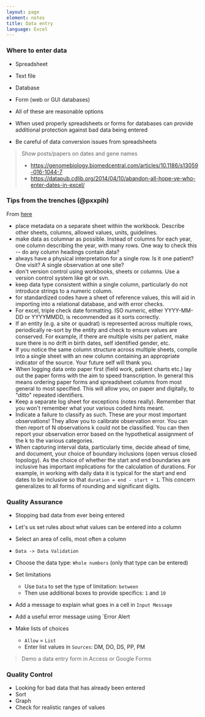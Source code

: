```yaml
---
layout: page
element: notes
title: Data entry
language: Excel
---
```


### Where to enter data

* Spreadsheet
* Text file
* Database
* Form (web or GUI databases)

* All of these are reasonable options
* When used properly spreadsheets or forms for databases can provide additional
protection against bad data being entered
* Be careful of data conversion issues from spreadsheets

> Show posts/papers on dates and gene names
> * https://genomebiology.biomedcentral.com/articles/10.1186/s13059-016-1044-7
> * https://datapub.cdlib.org/2014/04/10/abandon-all-hope-ye-who-enter-dates-in-excel/

### Tips from the trenches (@pxxpih)

From [here](https://twitter.com/pxxpih/status/819592744741937153)

- place metadata on a separate sheet within the workbook. Describe other sheets, columns, allowed values, units, guidelines.
- make data as columnar as possible. Instead of columns for each year, one column describing the year, with many rows. One way to check this -- do any column headings contain data?
- always have a physical interpretation for a single row. Is it one patient? One visit? A single observation at one site?
- don't version control using workbooks, sheets or columns. Use a version control system like git or svn.
- keep data type consistent within a single column, particularly do not introduce strings to a numeric column.
- for standardized codes have a sheet of reference values, this will aid in importing into a relational database, and with error checks.
- For excel, triple check date formatting. ISO numeric, either YYYY-MM-DD or YYYYMMDD, is recommended as it sorts correctly.
- If an entity (e.g. a site or quadrat) is represented across multiple rows, periodically re-sort by the entity and check to ensure values are conserved. For example, if there are multiple visits per patient, make sure there is no drift in birth dates, self identified gender, etc.
- If you notice the same column structure across multiple sheets, compile into a single sheet with an new column containing an appropriate indicator of the source. Your future self will thank you.
- When logging data onto paper first (field work, patient charts etc.) lay out the paper forms with the aim to speed transcription. In general this means ordering paper forms and spreadsheet columns from most general to most specified. This will allow you, on paper and digitally, to "ditto" repeated identifiers. 
- Keep a separate log sheet for exceptions (notes really). Remember that you won't remember what your various coded hints meant.
- Indicate a failure to classify as such. These are your most important observations! They allow you to calibrate observation error. You can then report of N observations k could not be classified. You can then report your observation error based on the hypothetical assignment of the k to the various categories.
- When capturing interval data, particularly time, decide ahead of time, and document, your choice of boundary inclusions (open versus closed topology). As the choice of whether the start and end boundaries are inclusive has important implications for the calculation of durations. For example, in working with daily data it is typical for the start and end dates to be inclusive so that `duration = end - start + 1`. This concern generalizes to all forms of rounding and significant digits.

### Quality Assurance

* Stopping bad data from ever being entered
* Let's us set rules about what values can be entered into a column

* Select an area of cells, most often a column
* `Data -> Data Validation`
* Choose the data type: `Whole numbers` (only that type can be entered)
* Set limitations
    * Use `Data` to set the type of limitation: `between` 
    * Then use additional boxes to provide specifics: `1` and `10`
* Add a message to explain what goes in a cell in `Input Message`
* Add a useful error message using `Error Alert

* Make lists of choices
    * `Allow` = `List`
    * Enter list values in `Sources`: DM, DO, DS, PP, PM

> Demo a data entry form in Access or Google Forms

### Quality Control

* Looking for bad data that has already been entered
* Sort
* Graph
* Check for realistic ranges of values
